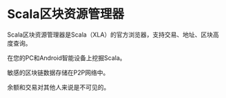 # Scala区块资源管理器


Scala区块资源管理器是Scala（XLA）的官方浏览器，支持交易、地址、区块高度查询。

在您的PC和Android智能设备上挖掘Scala。

敏感的区块链数据存储在P2P网络中。

余额和交易对其他人来说是不可见的。
